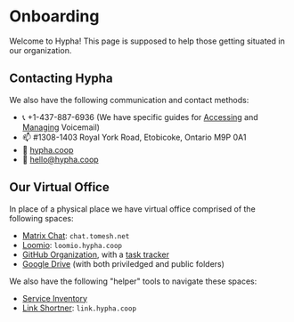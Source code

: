 # Onboarding

Welcome to Hypha! This page is supposed to help those getting situated in our organization.

## Contacting Hypha 

We also have the following communication and contact methods:

- :telephone_receiver: +1-437-887-6936 (We have specific guides for [Accessing][accessing-vm] and [Managing][managing-vm] Voicemail)
- :mailbox: #1308-1403 Royal York Road, Etobicoke, Ontario  M9P 0A1
- :link: [hypha.coop](https://hypha.coop)
- :e-mail: hello@hypha.coop

## Our Virtual Office

In place of a physical place we have virtual office comprised of the following spaces:

- [Matrix Chat][matrix-chat]: `chat.tomesh.net`
- [Loomio][loomio]: `loomio.hypha.coop`
- [GitHub Organization](https://github.com/hyphacoop/), with a [task tracker][task-tracker]
- [Google Drive][google-drive] (with both priviledged and public folders)

We also have the following "helper" tools to navigate these spaces:

- [Service Inventory][service-inventory]
- [Link Shortner][link-shortener]: `link.hypha.coop`


<!-- Links -->
[link-shortener]: https://link.hypha.coop/
[service-inventory]: https://hackmd.io/WXS9Ie9wQ8OlmIhSpDpdmw?view
[accessing-vm]: /guides.md#accessing-voicemail
[managing-vm]: /guides.md#managing-voicemail-and-phone-forwarding
[matrix-chat]: https://chat.tomesh.net/#/group/+hyphacoop:tomesh.net
[loomio]: https://loomio.hypha.coop
[task-tracker]: https://github.com/orgs/hyphacoop/projects/2
[google-drive]: http://link.hypha.club/drive
